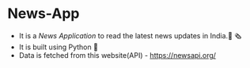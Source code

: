 # News-App
 - It is a *News Application* to read the latest news updates in India.📰 🗞
 - It is built using Python 🐍
 - Data is fetched from this website(API) - https://newsapi.org/

